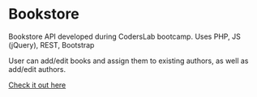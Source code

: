 # Bookstore
Bookstore API developed during CodersLab bootcamp. Uses PHP, JS (jQuery), REST, Bootstrap

User can add/edit books and assign them to existing authors, as well as add/edit authors.

[Check it out here](https://www.maciekmazgaj.com/bookstore)
